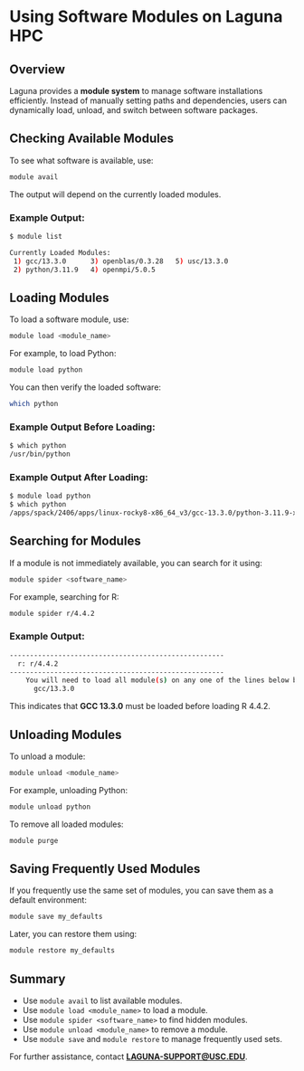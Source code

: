 # Using Software Modules on Laguna HPC

## Overview
Laguna provides a **module system** to manage software installations efficiently. 
Instead of manually setting paths and dependencies, users can dynamically load, unload, and switch between software packages.

## Checking Available Modules
To see what software is available, use:
```sh
module avail
```
The output will depend on the currently loaded modules.

### Example Output:
```sh
$ module list

Currently Loaded Modules:
 1) gcc/13.3.0      3) openblas/0.3.28   5) usc/13.3.0
 2) python/3.11.9   4) openmpi/5.0.5
```

## Loading Modules
To load a software module, use:
```sh
module load <module_name>
```
For example, to load Python:
```sh
module load python
```

You can then verify the loaded software:
```sh
which python
```

### Example Output Before Loading:
```sh
$ which python
/usr/bin/python
```

### Example Output After Loading:
```sh
$ module load python
$ which python
/apps/spack/2406/apps/linux-rocky8-x86_64_v3/gcc-13.3.0/python-3.11.9-x74mtjf/bin/python
```

## Searching for Modules
If a module is not immediately available, you can search for it using:
```sh
module spider <software_name>
```
For example, searching for R:
```sh
module spider r/4.4.2
```

### Example Output:
```sh
-----------------------------------------------------
  r: r/4.4.2
-----------------------------------------------------
    You will need to load all module(s) on any one of the lines below before the "r/4.4.2" module is available to load.
      gcc/13.3.0
```

This indicates that **GCC 13.3.0** must be loaded before loading R 4.4.2.

## Unloading Modules
To unload a module:
```sh
module unload <module_name>
```
For example, unloading Python:
```sh
module unload python
```

To remove all loaded modules:
```sh
module purge
```

## Saving Frequently Used Modules
If you frequently use the same set of modules, you can save them as a default environment:
```sh
module save my_defaults
```
Later, you can restore them using:
```sh
module restore my_defaults
```

## Summary
- Use `module avail` to list available modules.
- Use `module load <module_name>` to load a module.
- Use `module spider <software_name>` to find hidden modules.
- Use `module unload <module_name>` to remove a module.
- Use `module save` and `module restore` to manage frequently used sets.

For further assistance, contact **LAGUNA-SUPPORT@USC.EDU**.
